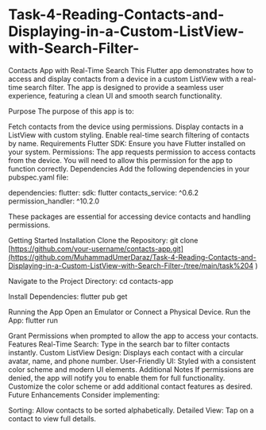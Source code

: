 # Task-4-Reading-Contacts-and-Displaying-in-a-Custom-ListView-with-Search-Filter-

Contacts App with Real-Time Search
This Flutter app demonstrates how to access and display contacts from a device in a custom ListView with a real-time search filter. The app is designed to provide a seamless user experience, featuring a clean UI and smooth search functionality.

Purpose
The purpose of this app is to:

Fetch contacts from the device using permissions.
Display contacts in a ListView with custom styling.
Enable real-time search filtering of contacts by name.
Requirements
Flutter SDK: Ensure you have Flutter installed on your system.
Permissions: The app requests permission to access contacts from the device. You will need to allow this permission for the app to function correctly.
Dependencies
Add the following dependencies in your pubspec.yaml file:

dependencies:
  flutter:
    sdk: flutter
  contacts_service: ^0.6.2
  permission_handler: ^10.2.0

  These packages are essential for accessing device contacts and handling permissions.

Getting Started
Installation
Clone the Repository:
git clone [https://github.com/your-username/contacts-app.git](https://github.com/MuhammadUmerDaraz/Task-4-Reading-Contacts-and-Displaying-in-a-Custom-ListView-with-Search-Filter-/tree/main/task%204 )

Navigate to the Project Directory:
cd contacts-app

Install Dependencies:
flutter pub get

Running the App
Open an Emulator or Connect a Physical Device.
Run the App:
flutter run

Grant Permissions when prompted to allow the app to access your contacts.
Features
Real-Time Search: Type in the search bar to filter contacts instantly.
Custom ListView Design: Displays each contact with a circular avatar, name, and phone number.
User-Friendly UI: Styled with a consistent color scheme and modern UI elements.
Additional Notes
If permissions are denied, the app will notify you to enable them for full functionality.
Customize the color scheme or add additional contact features as desired.
Future Enhancements
Consider implementing:

Sorting: Allow contacts to be sorted alphabetically.
Detailed View: Tap on a contact to view full details.

